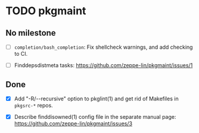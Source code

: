 TODO pkgmaint
=============


No milestone
------------

- [ ] `completion/bash_completion`: Fix shellcheck warnings, and add
  checking to CI.

- [ ] Finddepsdistmeta tasks:
  https://github.com/zeppe-lin/pkgmaint/issues/1

Done
----

- [x] Add "-R/--recursive" option to pkglint(1) and get rid of
    Makefiles in `pkgsrc-*` repos.

- [x] Describe finddisowned(1) config file in the separate manual
  page: https://github.com/zeppe-lin/pkgmaint/issues/3
